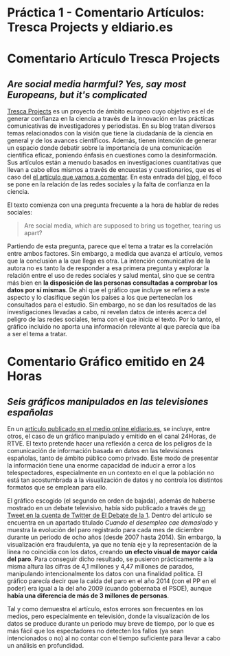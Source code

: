# Práctica 1 - Comentario Artículos: Tresca Projects y eldiario.es
# Comentario Artículo Tresca Projects
## *Are social media harmful? Yes, say most Europeans, but it's complicated*

[Tresca Projects](https://trescaproject.eu/about/) es un proyecto de ámbito europeo cuyo objetivo es el de generar confianza en la ciencia a través de la innovación en las prácticas comunicativas de investigadores y periodistas. En su blog tratan diversos temas relacionados con la visión que tiene la ciudadanía de la ciencia en general y de los avances científicos. Además, tienen intención de generar un espacio donde debatir sobre la importancia de una comunicación científica eficaz, poniendo énfasis en cuestiones como la desinformación. Sus artículos están a menudo basados en investigaciones cuantitativas que llevan a cabo ellos mismos a través de encuestas y cuestionarios, que es el caso del [el artículo que vamos a comentar](https://trescaproject.eu/2021/10/07/are-social-media-harmful-yes-say-most-europeans-but-its-complicated/). En esta entrada del [blog](https://trescaproject.eu/blog/), el foco se pone en la relación de las redes sociales y la falta de confianza en la ciencia. 

El texto comienza con una pregunta frecuente a la hora de hablar de redes sociales:
> Are social media, which are supposed to bring us together, tearing us apart?

Partiendo de esta pregunta, parece que el tema a tratar es la correlación entre ambos factores. Sin embargo, a medida que avanza el artículo, vemos que la conclusión a la que llega es otra. La intención comunicativa de la autora no es tanto la de responder a esa primera pregunta y explorar la relación entre el uso de redes sociales y salud mental, sino que se centra más bien en **la disposición de las personas consultadas a comprobar los datos por sí mismas**. De ahí que el gráfico que incluye se refiera a este aspecto y lo clasifique según los países a los que pertenecían los consultados para el estudio. Sin embargo, no se dan los resultados de las investigaciones llevadas a cabo, ni revelan datos de interés acerca del peligro de las redes sociales, tema con el que inicia el texto. Por lo tanto, el gráfico incluido no aporta una información relevante al que parecía que iba a ser el tema a tratar. 



# Comentario Gráfico emitido en 24 Horas
## *Seis gráficos manipulados en las televisiones españolas*

En un [artículo publicado en el medio online eldiario.es](https://www.eldiario.es/economia/graficos-manipulados-television_1_2554476.html), se incluye, entre otros, el caso de un gráfico manipulado y emitido en el canal 24Horas, de RTVE. El texto pretende hacer una reflexión a cerca de los peligros de la comunicación de información basada en datos en las televisiones españolas, tanto de ámbito público como privado. Este modo de presentar la información tiene una enorme capacidad de inducir a error a los telespectadores, especialmente en un contexto en el que la población no está tan acostumbrada a la visualización de datos y no controla los distintos formatos que se emplean para ello.

El gráfico escogido (el segundo en orden de bajada), además de haberse mostrado en un debate televisivo, había sido publicado a través de [un Tweet en la cuenta de Twitter de El Debate de la 1](https://twitter.com/debatedela1_tve/status/558058865842216961). Dentro del artículo se encuentra en un apartado titulado *Cuando el desempleo cae demasiado* y muestra la evolución del paro registrado para cada mes de diciembre durante un periodo de ocho años (desde 2007 hasta 2014). Sin embargo, la visualización era fraudulenta, ya que no tenía eje y la representación de la línea no coincidía con los datos, creando **un efecto visual de mayor caída del paro**. Para conseguir dicho resultado, se pusieron prácticamente a la misma altura las cifras de 4,1 millones y 4,47 millones de parados, manipulando intencionalmente los datos con una finalidad política. El gráfico parecía decir que la caída del paro en el año 2014 (con el PP en el poder) era igual a la del año 2009 (cuando gobernaba el PSOE), aunque **había una diferencia de más de 3 millones de personas**. 

Tal y como demuestra el artículo, estos errores son frecuentes en los medios, pero especialmente en televisión, donde la visualización de los datos se produce durante un periodo muy breve de tiempo, por lo que es más fácil que los espectadores no detecten los fallos (ya sean intencionados o no) al no contar con el tiempo suficiente para llevar a cabo un análisis en profundidad.

